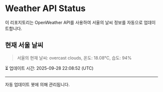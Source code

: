 
# Weather API Status

이 리포지토리는 OpenWeather API를 사용하여 서울의 날씨 정보를 자동으로 업데이트합니다.

## 현재 서울 날씨
> 서울의 현재 날씨: overcast clouds, 온도: 18.08°C, 습도: 94%

⏳ 업데이트 시간: 2025-09-28 22:08:52 (UTC)

---
자동 업데이트 봇에 의해 관리됩니다.
